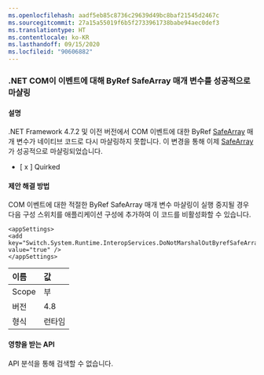 ```yaml
---
ms.openlocfilehash: aadf5eb85c8736c29639d49bc8baf21545d2467c
ms.sourcegitcommit: 27a15a55019f6b5f2733961738babe94aec0def3
ms.translationtype: HT
ms.contentlocale: ko-KR
ms.lasthandoff: 09/15/2020
ms.locfileid: "90606882"
---
```

### <a name="net-com-successfully-marshals-byref-safearray-parameters-on-events"></a>.NET COM이 이벤트에 대해 ByRef SafeArray 매개 변수를 성공적으로 마샬링

#### <a name="details"></a>설명

.NET Framework 4.7.2 및 이전 버전에서 COM 이벤트에 대한 ByRef [SafeArray](/windows/desktop/api/oaidl/ns-oaidl-safearray) 매개 변수가 네이티브 코드로 다시 마샬링하지 못합니다.  이 변경을 통해 이제 [SafeArray](/windows/desktop/api/oaidl/ns-oaidl-safearray)가 성공적으로 마샬링되었습니다.<ul><li>[ x ] Quirked</li></ul>

#### <a name="suggestion"></a>제안 해결 방법

COM 이벤트에 대한 적절한 ByRef SafeArray 매개 변수 마샬링이 실행 중지될 경우 다음 구성 스위치를 애플리케이션 구성에 추가하여 이 코드를 비활성화할 수 있습니다.<pre><code class="lang-xml">&lt;appSettings&gt;&#13;&#10;&lt;add key=&quot;Switch.System.Runtime.InteropServices.DoNotMarshalOutByrefSafeArrayOnInvoke&quot; value=&quot;true&quot; /&gt;&#13;&#10;&lt;/appSettings&gt;&#13;&#10;</code></pre>

| 이름    | 값       |
|:--------|:------------|
| Scope   |부|
|버전|4.8|
|형식|런타임|

#### <a name="affected-apis"></a>영향을 받는 API

API 분석을 통해 검색할 수 없습니다.

<!--

#### Affected APIs

Not detectable via API analysis.

-->
